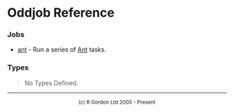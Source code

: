# Oddjob Reference

### Jobs

- [ant](org/oddjob/ant/AntJob.md) - Run a series of <a href="http://ant.apache.org">Ant</a> tasks.

### Types


> No Types Defined.


-----------------------

<div style='font-size: smaller; text-align: center;'>(c) R Gordon Ltd 2005 - Present</div>
